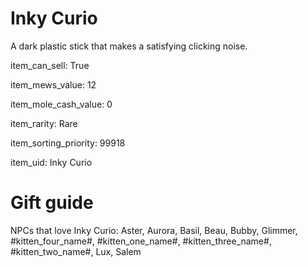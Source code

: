 # Inky Curio

A dark plastic stick that makes a satisfying clicking noise.

item_can_sell: True

item_mews_value: 12

item_mole_cash_value: 0

item_rarity: Rare

item_sorting_priority: 99918

item_uid: Inky Curio

# Gift guide

NPCs that love Inky Curio: Aster, Aurora, Basil, Beau, Bubby, Glimmer, #kitten_four_name#, #kitten_one_name#, #kitten_three_name#, #kitten_two_name#, Lux, Salem